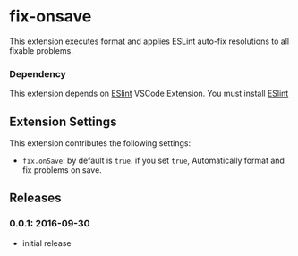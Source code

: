 # fix-onsave

This extension executes format and applies ESLint auto-fix resolutions to all fixable problems.

### Dependency

This extension depends on [ESlint](https://marketplace.visualstudio.com/items?itemName=dbaeumer.vscode-eslint) VSCode Extension.
You must install [ESlint](https://marketplace.visualstudio.com/items?itemName=dbaeumer.vscode-eslint) 

## Extension Settings

This extension contributes the following settings:

* `fix.onSave`: by default is `true`. if you set `true`, Automatically format and fix problems on save.

## Releases
### 0.0.1: 2016-09-30
* initial release
